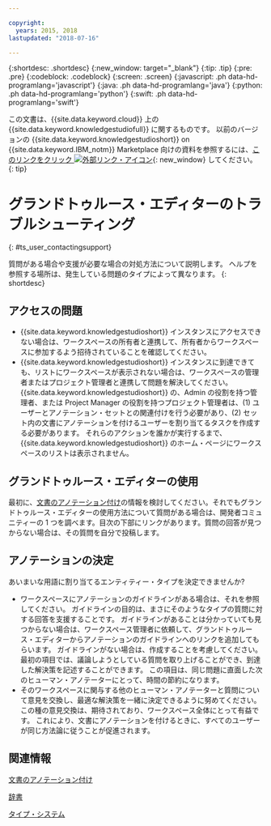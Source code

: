 ```yaml
---

copyright:
  years: 2015, 2018
lastupdated: "2018-07-16"

---
```


{:shortdesc: .shortdesc}
{:new_window: target="_blank"}
{:tip: .tip}
{:pre: .pre}
{:codeblock: .codeblock}
{:screen: .screen}
{:javascript: .ph data-hd-programlang='javascript'}
{:java: .ph data-hd-programlang='java'}
{:python: .ph data-hd-programlang='python'}
{:swift: .ph data-hd-programlang='swift'}

この文書は、{{site.data.keyword.cloud}} 上の {{site.data.keyword.knowledgestudiofull}} に関するものです。 以前のバージョンの {{site.data.keyword.knowledgestudioshort}} on {{site.data.keyword.IBM_notm}} Marketplace 向けの資料を参照するには、[このリンクをクリック ![外部リンク・アイコン](../../icons/launch-glyph.svg "外部リンク・アイコン")](https://{DomainName}/docs/services/knowledge-studio/user-guide-help.html){: new_window} してください。
{: tip}

# グランドトゥルース・エディターのトラブルシューティング
{: #ts_user_contactingsupport}

質問がある場合や支援が必要な場合の対処方法について説明します。 ヘルプを参照する場所は、発生している問題のタイプによって異なります。
{: shortdesc}

## アクセスの問題

- {{site.data.keyword.knowledgestudioshort}} インスタンスにアクセスできない場合は、ワークスペースの所有者と連携して、所有者からワークスペースに参加するよう招待されていることを確認してください。
- {{site.data.keyword.knowledgestudioshort}} インスタンスに到達できても、リストにワークスペースが表示されない場合は、ワークスペースの管理者またはプロジェクト管理者と連携して問題を解決してください。 {{site.data.keyword.knowledgestudioshort}} の、Admin の役割を持つ管理者、または Project Manager の役割を持つプロジェクト管理者は、(1) ユーザーとアノテーション・セットとの関連付けを行う必要があり、(2) セット内の文書にアノテーションを付けるユーザーを割り当てるタスクを作成する必要があります。 それらのアクションを誰かが実行するまで、{{site.data.keyword.knowledgestudioshort}} のホーム・ページにワークスペースのリストは表示されません。

## グランドトゥルース・エディターの使用

最初に、[文書のアノテーション付け](/docs/services/watson-knowledge-studio/user-guide.html)の情報を検討してください。それでもグランドトゥルース・エディターの使用方法について質問がある場合は、開発者コミュニティーの 1 つを調べます。目次の下部にリンクがあります。質問の回答が見つからない場合は、その質問を自分で投稿します。

## アノテーションの決定

あいまいな用語に割り当てるエンティティー・タイプを決定できませんか?

- ワークスペースにアノテーションのガイドラインがある場合は、それを参照してください。 ガイドラインの目的は、まさにそのようなタイプの質問に対する回答を支援することです。 ガイドラインがあることは分かっていても見つからない場合は、ワークスペース管理者に依頼して、グランドトゥルース・エディターからアノテーションのガイドラインへのリンクを追加してもらいます。 ガイドラインがない場合は、作成することを考慮してください。 最初の項目では、議論しようとしている質問を取り上げることができ、到達した解決策を記述することができます。 この項目は、同じ問題に直面した次のヒューマン・アノテーターにとって、時間の節約になります。
- そのワークスペースに関与する他のヒューマン・アノテーターと質問について意見を交換し、最適な解決策を一緒に決定できるように努めてください。 この種の意見交換は、期待されており、ワークスペース全体にとって有益です。 これにより、文書にアノテーションを付けるときに、すべてのユーザーが同じ方法論に従うことが促進されます。

## 関連情報

[文書のアノテーション付け](/docs/services/watson-knowledge-studio/user-guide.html)

[辞書](/docs/services/watson-knowledge-studio/dictionaries.html)

[タイプ・システム](/docs/services/watson-knowledge-studio/typesystem.html)
